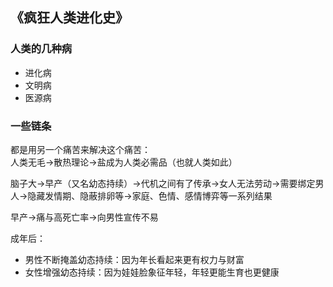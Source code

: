 
## 《疯狂人类进化史》
### 人类的几种病
- 进化病
- 文明病
- 医源病

### 一些链条
都是用另一个痛苦来解决这个痛苦：  
人类无毛→散热理论→盐成为人类必需品（也就人类如此）  

脑子大→早产（又名幼态持续）→代机之间有了传承→女人无法劳动→需要绑定男人→隐藏发情期、隐蔽排卵等→家庭、色情、感情博弈等一系列结果  

早产→痛与高死亡率→向男性宣传不易  

成年后：
- 男性不断掩盖幼态持续：因为年长看起来更有权力与财富
- 女性增强幼态持续：因为娃娃脸象征年轻，年轻更能生育也更健康
